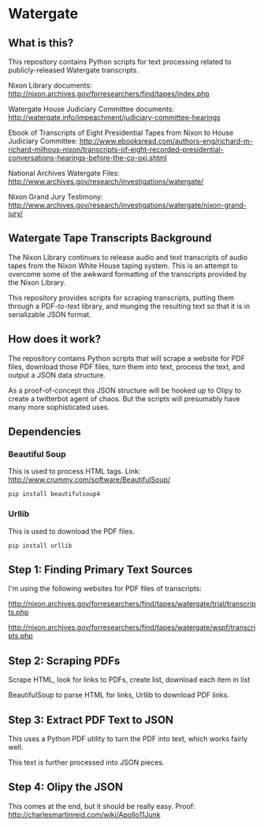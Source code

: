 # Watergate

## What is this?

This repository contains Python scripts for text processing related to publicly-released Watergate transcripts.

Nixon Library documents: http://nixon.archives.gov/forresearchers/find/tapes/index.php

Watergate House Judiciary Committee documents: http://watergate.info/impeachment/judiciary-committee-hearings

Ebook of Transcripts of Eight Presidential Tapes from Nixon to House Judiciary Committee: http://www.ebooksread.com/authors-eng/richard-m-richard-milhous-nixon/transcripts-of-eight-recorded-presidential-conversations-hearings-before-the-co-oxi.shtml

National Archives Watergate Files: http://www.archives.gov/research/investigations/watergate/

Nixon Grand Jury Testimony: http://www.archives.gov/research/investigations/watergate/nixon-grand-jury/

## Watergate Tape Transcripts Background 

The Nixon Library continues to release audio and text transcripts of 
audio tapes from the Nixon White House taping system. This is an 
attempt to overcome some of the awkward formatting of the transcripts 
provided by the Nixon Library.

This repository provides scripts for scraping transcripts,
putting them through a PDF-to-text library, and munging the
resulting text so that it is in serializable JSON format. 

## How does it work?

The repository contains Python scripts that will scrape a website for PDF files, download those PDF files, turn them
into text, process the text, and output a JSON data structure.

As a proof-of-concept this JSON structure will be hooked up to Olipy to create a twitterbot agent of chaos. But the 
scripts will presumably have many more sophisticated uses.

## Dependencies

### Beautiful Soup

This is used to process HTML tags. Link: http://www.crummy.com/software/BeautifulSoup/

```
pip install beautifulsoup4
```

### Urllib

This is used to download the PDF files.

```
pip install urllib
```

## Step 1: Finding Primary Text Sources

I'm using the following websites for PDF files of transcripts:

http://nixon.archives.gov/forresearchers/find/tapes/watergate/trial/transcripts.php

http://nixon.archives.gov/forresearchers/find/tapes/watergate/wspf/transcripts.php

## Step 2: Scraping PDFs

Scrape HTML, look for links to PDFs, create list, download each item in list

BeautifulSoup to parse HTML for links, Urllib to download PDF links.

## Step 3: Extract PDF Text to JSON

This uses a Python PDF utility to turn the PDF into text, which works fairly well.

This text is further processed into JSON pieces.

## Step 4: Olipy the JSON

This comes at the end, but it should be really easy. Proof: http://charlesmartinreid.com/wiki/Apollo11Junk

